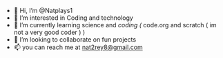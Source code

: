 - 👋 Hi, I’m @Natplays1
- 👀 I’m interested in Coding and technology
- 🌱 I’m currently learning science and *coding  (* code.org and scratch ( im not a very good coder ) )
- 💞️ I’m looking to collaborate on fun projects
- 📫 you can reach me at nat2rey8@gmail.com

<!---
Natplays1/Natplays1 is a ✨ special ✨ repository because its `README.md` (this file) appears on your GitHub profile.
You can click the Preview link to take a look at your changes.
--->
